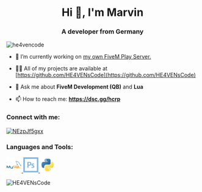 <h1 align="center">Hi 👋, I'm Marvin</h1>
<h3 align="center">A developer from Germany</h3>

<p align="left"> <img src="https://komarev.com/ghpvc/?username=he4vencode&label=Profile%20views&color=0e75b6&style=flat" alt="he4vencode" /> </p>

- 🔭 I’m currently working on [my own FiveM Play Server.](http://cfx.re/join/o3aevj)

- 👨‍💻 All of my projects are available at [https://github.com/HE4VENsCode](https://github.com/HE4VENsCode)

- 💬 Ask me about **FiveM Development (QB)** and **Lua**

- 📫 How to reach me: **https://dsc.gg/hcrp**

<h3 align="left">Connect with me:</h3>
<p align="left">
<a href="http://dsc.gg/hcrp" target="blank"><img align="center" src="https://raw.githubusercontent.com/rahuldkjain/github-profile-readme-generator/master/src/images/icons/Social/discord.svg" alt="NEzpJf5gxx" height="30" width="40" /></a>
</p>

<h3 align="left">Languages and Tools:</h3>
<p align="left"> <a href="https://www.mysql.com/" target="_blank" rel="noreferrer"> <img src="https://raw.githubusercontent.com/devicons/devicon/master/icons/mysql/mysql-original-wordmark.svg" alt="mysql" width="40" height="40"/> </a> <a href="https://www.photoshop.com/en" target="_blank" rel="noreferrer"> <img src="https://raw.githubusercontent.com/devicons/devicon/master/icons/photoshop/photoshop-line.svg" alt="photoshop" width="40" height="40"/> </a> <a href="https://www.python.org" target="_blank" rel="noreferrer"> <img src="https://raw.githubusercontent.com/devicons/devicon/master/icons/python/python-original.svg" alt="python" width="40" height="40"/> </a> </p>

<p><img align="center" src="https://github-readme-stats.vercel.app/api/top-langs?username=HE4VENsCode&show_icons=true&locale=en&layout=compact" alt="HE4VENsCode" /></p>
